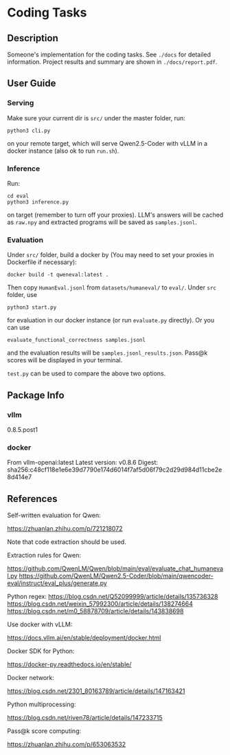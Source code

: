 # Coding Tasks

## Description

Someone's implementation for the coding tasks. See `./docs` for detailed information. Project results and summary are shown in `./docs/report.pdf`.

## User Guide

### Serving

Make sure your current dir is `src/` under the master folder, run:
```
python3 cli.py
```
on your remote target, which will serve Qwen2.5-Coder with vLLM in a docker instance (also ok to run `run.sh`).

### Inference

Run:
```
cd eval
python3 inference.py
```
on target (remember to turn off your proxies). LLM's answers will be cached as `raw.npy` and extracted programs will be saved as `samples.jsonl`.

### Evaluation

Under `src/` folder, build a docker by (You may need to set your proxies in Dockerfile if necessary):
```
docker build -t qweneval:latest .
```
Then copy `HumanEval.jsonl` from `datasets/humaneval/` to `eval/`. Under `src` folder, use
```
python3 start.py
```
for evaluation in our docker instance (or run `evaluate.py` directly). Or you can use
```
evaluate_functional_correctness samples.jsonl
```
and the evaluation results will be `samples.jsonl_results.json`. Pass@k scores will be displayed in your terminal.

`test.py` can be used to compare the above two options.

## Package Info

### vllm

0.8.5.post1

### docker

From vllm-openai:latest
Latest version: v0.8.6
Digest: sha256:c48cf118e1e6e39d7790e174d6014f7af5d06f79c2d29d984d11cbe2e8d414e7

## References

Self-written evaluation for Qwen:

https://zhuanlan.zhihu.com/p/721218072

Note that code extraction should be used.

Extraction rules for Qwen:

https://github.com/QwenLM/Qwen/blob/main/eval/evaluate_chat_humaneval.py
https://github.com/QwenLM/Qwen2.5-Coder/blob/main/qwencoder-eval/instruct/eval_plus/generate.py

Python regex:
https://blog.csdn.net/Q52099999/article/details/135736328
https://blog.csdn.net/weixin_57992300/article/details/138274664
https://blog.csdn.net/m0_58878709/article/details/143838698

Use docker with vLLM:

https://docs.vllm.ai/en/stable/deployment/docker.html

Docker SDK for Python:

https://docker-py.readthedocs.io/en/stable/

Docker network:

https://blog.csdn.net/2301_80163789/article/details/147163421

Python multiprocessing:

https://blog.csdn.net/riven78/article/details/147233715

Pass@k score computing:

https://zhuanlan.zhihu.com/p/653063532
